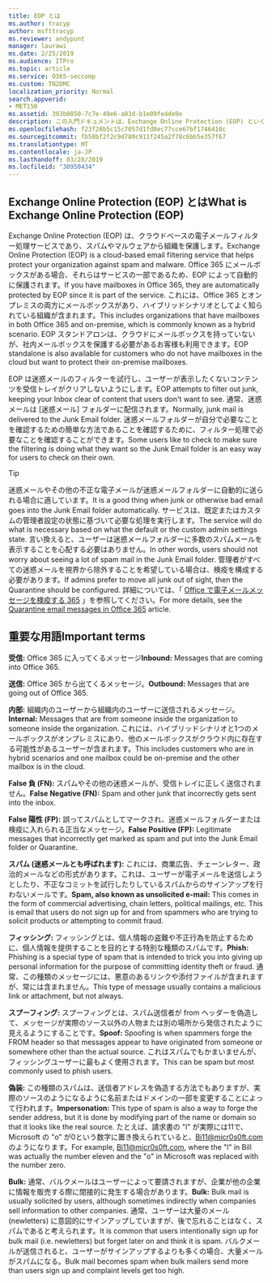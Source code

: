 ```yaml
---
title: EOP とは
ms.author: tracyp
author: msfttracyp
ms.reviewer: andypunt
manager: laurawi
ms.date: 2/25/2019
ms.audience: ITPro
ms.topic: article
ms.service: O365-seccomp
ms.custom: TN2DMC
localization_priority: Normal
search.appverid:
- MET150
ms.assetid: 393b0050-7c7e-49e6-a03d-b1e09fe4de9e
description: この入門ドキュメントは、Exchange Online Protection (EOP) といくつかの重要な用語を理解するのに役立ちます。 これは、exchange Online のクラウドホスト型メールボックスを保護している、または exchange Server 2016 などの社内メールボックスを保護している EOP スタンドアロンのお客様に対して適用されます。
ms.openlocfilehash: f23f28b5c15c7057d1fd8ec77cce67bf1746410c
ms.sourcegitcommit: fb50bf2f2c9d780c911f245a2f78c6bb5e357f67
ms.translationtype: MT
ms.contentlocale: ja-JP
ms.lasthandoff: 03/28/2019
ms.locfileid: "30950434"
---
```

## <a name="what-is-exchange-online-protection-eop"></a><span data-ttu-id="856e5-104">Exchange Online Protection (EOP) とは</span><span class="sxs-lookup"><span data-stu-id="856e5-104">What is Exchange Online Protection (EOP)</span></span>

<span data-ttu-id="856e5-105">Exchange Online Protection (EOP) は、クラウドベースの電子メールフィルター処理サービスであり、スパムやマルウェアから組織を保護します。</span><span class="sxs-lookup"><span data-stu-id="856e5-105">Exchange Online Protection (EOP) is a cloud-based email filtering service that helps protect your organization against spam and malware.</span></span> <span data-ttu-id="856e5-106">Office 365 にメールボックスがある場合、それらはサービスの一部であるため、EOP によって自動的に保護されます。</span><span class="sxs-lookup"><span data-stu-id="856e5-106">If you have mailboxes in Office 365, they are automatically protected by EOP since it is part of the service.</span></span> <span data-ttu-id="856e5-107">これには、Office 365 とオンプレミスの両方にメールボックスがあり、ハイブリッドシナリオとしてよく知られている組織が含まれます。</span><span class="sxs-lookup"><span data-stu-id="856e5-107">This includes organizations that have mailboxes in both Office 365 and on-premise, which is commonly known as a hybrid scenario.</span></span> <span data-ttu-id="856e5-108">EOP スタンドアロンは、クラウドにメールボックスを持っていないが、社内メールボックスを保護する必要があるお客様も利用できます。</span><span class="sxs-lookup"><span data-stu-id="856e5-108">EOP standalone is also available for customers who do not have mailboxes in the cloud but want to protect their on-premise mailboxes.</span></span> 

<span data-ttu-id="856e5-109">EOP は迷惑メールのフィルターを試行し、ユーザーが表示したくないコンテンツを受信トレイがクリアしないようにします。</span><span class="sxs-lookup"><span data-stu-id="856e5-109">EOP attempts to filter out junk, keeping your Inbox clear of content that users don't want to see.</span></span> <span data-ttu-id="856e5-110">通常、迷惑メールは [迷惑メール] フォルダーに配信されます。</span><span class="sxs-lookup"><span data-stu-id="856e5-110">Normally, junk mail is delivered to the Junk Email folder.</span></span> <span data-ttu-id="856e5-111">迷惑メールフォルダーが自分で必要なことを確認するための簡単な方法であることを確認するために、フィルター処理で必要なことを確認することができます。</span><span class="sxs-lookup"><span data-stu-id="856e5-111">Some users like to check to make sure the filtering is doing what they want so the Junk Email folder is an easy way for users to check on their own.</span></span>  

> [!TIP]
> <span data-ttu-id="856e5-112">迷惑メールやその他の不正な電子メールが迷惑メールフォルダーに自動的に送られる場合に適しています。</span><span class="sxs-lookup"><span data-stu-id="856e5-112">It is a good thing when junk or otherwise bad email goes into the Junk Email folder automatically.</span></span> <span data-ttu-id="856e5-113">サービスは、既定またはカスタムの管理者設定の状態に基づいて必要な処理を実行します。</span><span class="sxs-lookup"><span data-stu-id="856e5-113">The service will do what is necessary based on what the default or the custom admin settings state.</span></span> <span data-ttu-id="856e5-114">言い換えると、ユーザーは迷惑メールフォルダーに多数のスパムメールを表示することを心配する必要はありません。</span><span class="sxs-lookup"><span data-stu-id="856e5-114">In other words, users should not worry about seeing a lot of spam mail in the Junk Email folder.</span></span> <span data-ttu-id="856e5-115">管理者がすべての迷惑メールを視界から除外することを希望している場合は、検疫を構成する必要があります。</span><span class="sxs-lookup"><span data-stu-id="856e5-115">If admins prefer to move all junk out of sight, then the Quarantine should be configured.</span></span> <span data-ttu-id="856e5-116">詳細については、「 [Office で電子メールメッセージを検疫する 365](../quarantine-email-messages.md) 」を参照してください。</span><span class="sxs-lookup"><span data-stu-id="856e5-116">For more details, see the [Quarantine email messages in Office 365](../quarantine-email-messages.md) article.</span></span>

## <a name="important-terms"></a><span data-ttu-id="856e5-117">重要な用語</span><span class="sxs-lookup"><span data-stu-id="856e5-117">Important terms</span></span>

<span data-ttu-id="856e5-118">**受信:** Office 365 に入ってくるメッセージ</span><span class="sxs-lookup"><span data-stu-id="856e5-118">**Inbound:** Messages that are coming into Office 365.</span></span>

<span data-ttu-id="856e5-119">**送信:** Office 365 から出てくるメッセージ。</span><span class="sxs-lookup"><span data-stu-id="856e5-119">**Outbound:** Messages that are going out of Office 365.</span></span>

<span data-ttu-id="856e5-120">**内部:** 組織内のユーザーから組織内のユーザーに送信されるメッセージ。</span><span class="sxs-lookup"><span data-stu-id="856e5-120">**Internal:** Messages that are from someone inside the organization to someone inside the organization.</span></span> <span data-ttu-id="856e5-121">これには、ハイブリッドシナリオと1つのメールボックスがオンプレミスにあり、他のメールボックスがクラウド内に存在する可能性があるユーザーが含まれます。</span><span class="sxs-lookup"><span data-stu-id="856e5-121">This includes customers who are in hybrid scenarios and one mailbox could be on-premise and the other mailbox is in the cloud.</span></span>

<span data-ttu-id="856e5-122">**False 負 (FN):** スパムやその他の迷惑メールが、受信トレイに正しく送信されません。</span><span class="sxs-lookup"><span data-stu-id="856e5-122">**False Negative (FN):** Spam and other junk that incorrectly gets sent into the inbox.</span></span>

<span data-ttu-id="856e5-123">**False 陽性 (FP):** 誤ってスパムとしてマークされ、迷惑メールフォルダーまたは検疫に入れられる正当なメッセージ。</span><span class="sxs-lookup"><span data-stu-id="856e5-123">**False Positive (FP):** Legitimate messages that incorrectly get marked as spam and put into the Junk Email folder or Quarantine.</span></span>

<span data-ttu-id="856e5-124">**スパム (迷惑メールとも呼ばれます):** これには、商業広告、チェーンレター、政治的メールなどの形式があります。これは、ユーザーが電子メールを送信しようとしたり、不正なコミットを試行したりしているスパムからのサインアップを行わないメールです。</span><span class="sxs-lookup"><span data-stu-id="856e5-124">**Spam, also known as unsolicited e-mail:** This comes in the form of commercial advertising, chain letters, political mailings, etc. This is email that users do not sign up for and from spammers who are trying to solicit products or attempting to commit fraud.</span></span>

<span data-ttu-id="856e5-125">**フィッシング:** フィッシングとは、個人情報の盗難や不正行為を防止するために、個人情報を提供することを目的とする特別な種類のスパムです。</span><span class="sxs-lookup"><span data-stu-id="856e5-125">**Phish:** Phishing is a special type of spam that is intended to trick you into giving up personal information for the purpose of committing identity theft or fraud.</span></span> <span data-ttu-id="856e5-126">通常、この種類のメッセージには、悪意のあるリンクや添付ファイルが含まれますが、常には含まれません。</span><span class="sxs-lookup"><span data-stu-id="856e5-126">This type of message usually contains a malicious link or attachment, but not always.</span></span>

<span data-ttu-id="856e5-127">**スプーフィング:** スプーフィングとは、スパム送信者が from ヘッダーを偽造して、メッセージが実際のソース以外の人物または別の場所から発信されたように見えるようにすることです。</span><span class="sxs-lookup"><span data-stu-id="856e5-127">**Spoof:** Spoofing is when spammers forge the FROM header so that messages appear to have originated from someone or somewhere other than the actual source.</span></span> <span data-ttu-id="856e5-128">これはスパムでもかまいませんが、フィッシングユーザーに最もよく使用されます。</span><span class="sxs-lookup"><span data-stu-id="856e5-128">This can be spam but most commonly used to phish users.</span></span>

<span data-ttu-id="856e5-129">**偽装:** この種類のスパムは、送信者アドレスを偽造する方法でもありますが、実際のソースのようになるように名前またはドメインの一部を変更することによって行われます。</span><span class="sxs-lookup"><span data-stu-id="856e5-129">**Impersonation:** This type of spam is also a way to forge the sender address, but it is done by modifying part of the name or domain so that it looks like the real source.</span></span> <span data-ttu-id="856e5-130">たとえば、請求書の "l" が実際には11で、Microsoft の "o" が0という数字に置き換えられていると、Bi11@micr0s0ft.com のようになります。</span><span class="sxs-lookup"><span data-stu-id="856e5-130">For example, Bi11@micr0s0ft.com, where the "l" in Bill was actually the number eleven and the "o" in Microsoft was replaced with the number zero.</span></span>

<span data-ttu-id="856e5-131">**Bulk:** 通常、バルクメールはユーザーによって要請されますが、企業が他の企業に情報を販売する際に間接的に発生する場合があります。</span><span class="sxs-lookup"><span data-stu-id="856e5-131">**Bulk:** Bulk mail is usually solicited by users, although sometimes indirectly when companies sell information to other companies.</span></span> <span data-ttu-id="856e5-132">通常、ユーザーは大量のメール (newletters) に意図的にサインアップしていますが、後で忘れることはなく、スパムであると考えられます。</span><span class="sxs-lookup"><span data-stu-id="856e5-132">It is common that users intentionally sign up for bulk mail (i.e. newletters) but forget later on and think it is spam.</span></span> <span data-ttu-id="856e5-133">バルクメールが送信されると、ユーザーがサインアップするよりも多くの場合、大量メールがスパムになる。</span><span class="sxs-lookup"><span data-stu-id="856e5-133">Bulk mail becomes spam when bulk mailers send more than users sign up and complaint levels get too high.</span></span>
